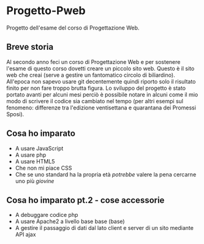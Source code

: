 # Progetto-Pweb
Progetto dell'esame del corso di Progettazione Web.

## Breve storia
Al secondo anno feci un corso di Progettazione Web e per sostenere l'esame di questo corso dovetti creare un piccolo sito web.
Questo è il sito web che creai (serve a gestire un fantomatico circolo di biliardino).
All'epoca non sapevo usare git decentemente quindi riporto solo il risultato finito per non fare troppo brutta figura.
Lo sviluppo del progetto è stato portato avanti per alcuni mesi perciò è possibile notare in alcuni come il mio modo di scrivere il codice sia cambiato nel tempo (per altri esempi sul fenomeno: differenze tra l'edizione ventisettana e quarantana dei Promessi Sposi).

## Cosa ho imparato
- A usare JavaScript
- A usare php
- A usare HTML5
- Che non mi piace CSS
- Che se uno standard ha la propria età *potrebbe* valere la pena cercarne uno più *giovine*

## Cosa ho imparato pt.2 - cose accessorie
- A debuggare codice php
- A usare Apache2 a livello base base (base)
- A gestire il passaggio di dati dal lato client e server di un sito mediante API ajax
